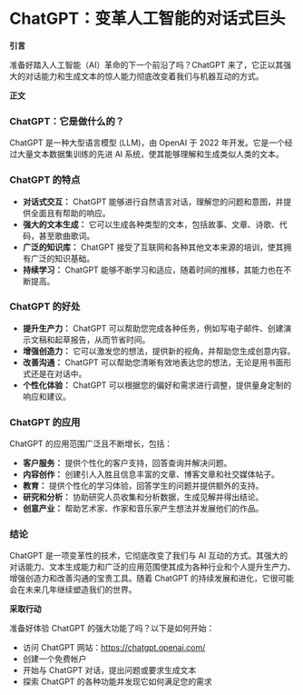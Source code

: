 # ChatGPT：变革人工智能的对话式巨头

**引言**

准备好踏入人工智能（AI）革命的下一个前沿了吗？ChatGPT 来了，它正以其强大的对话能力和生成文本的惊人能力彻底改变着我们与机器互动的方式。

**正文**

### ChatGPT：它是做什么的？

ChatGPT 是一种大型语言模型 (LLM)，由 OpenAI 于 2022 年开发。它是一个经过大量文本数据集训练的先进 AI 系统，使其能够理解和生成类似人类的文本。

### ChatGPT 的特点

* **对话式交互：** ChatGPT 能够进行自然语言对话，理解您的问题和意图，并提供全面且有帮助的响应。
* **强大的文本生成：** 它可以生成各种类型的文本，包括故事、文章、诗歌、代码，甚至歌曲歌词。
* **广泛的知识库：** ChatGPT 接受了互联网和各种其他文本来源的培训，使其拥有广泛的知识基础。
* **持续学习：** ChatGPT 能够不断学习和适应，随着时间的推移，其能力也在不断提高。

### ChatGPT 的好处

* **提升生产力：** ChatGPT 可以帮助您完成各种任务，例如写电子邮件、创建演示文稿和起草报告，从而节省时间。
* **增强创造力：** 它可以激发您的想法，提供新的视角，并帮助您生成创意内容。
* **改善沟通：** ChatGPT 可以帮助您清晰有效地表达您的想法，无论是用书面形式还是在对话中。
* **个性化体验：** ChatGPT 可以根据您的偏好和需求进行调整，提供量身定制的响应和建议。

### ChatGPT 的应用

ChatGPT 的应用范围广泛且不断增长，包括：

* **客户服务：** 提供个性化的客户支持，回答查询并解决问题。
* **内容创作：** 创建引人入胜且信息丰富的文章、博客文章和社交媒体帖子。
* **教育：** 提供个性化的学习体验，回答学生的问题并提供额外的支持。
* **研究和分析：** 协助研究人员收集和分析数据，生成见解并得出结论。
* **创意产业：** 帮助艺术家、作家和音乐家产生想法并发展他们的作品。

### 结论

ChatGPT 是一项变革性的技术，它彻底改变了我们与 AI 互动的方式。其强大的对话能力、文本生成能力和广泛的应用范围使其成为各种行业和个人提升生产力、增强创造力和改善沟通的宝贵工具。随着 ChatGPT 的持续发展和进化，它很可能会在未来几年继续塑造我们的世界。

**采取行动**

准备好体验 ChatGPT 的强大功能了吗？以下是如何开始：

* 访问 ChatGPT 网站：https://chatgpt.openai.com/
* 创建一个免费帐户
* 开始与 ChatGPT 对话，提出问题或要求生成文本
* 探索 ChatGPT 的各种功能并发现它如何满足您的需求
